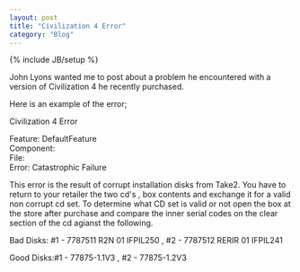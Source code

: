 ```yaml
---
layout: post
title: "Civilization 4 Error"
category: "Blog"
---
```

{% include JB/setup %}

John Lyons wanted me to post about a problem he encountered with a version of Civilization 4 he recently purchased.

Here is an example of the error; 

<div class="code">Civilization 4 Error   

 Feature: DefaultFeature   
 Component:   
 File:   
 Error: Catastrophic Failure</div>
This error is the result of corrupt installation disks from Take2\. You have to return to your retailer the two cd's , box contents and exchange it for a valid non corrupt cd set. To determine what CD set is valid or not open the box at the store after purchase and compare the inner serial codes on the clear section of the cd agianst the following. 

Bad Disks: #1 - 7787511 R2N 01 IFPIL250 , #2 - 7787512 RERIR 01 IFPIL241 

Good Disks:#1 - 77875-1.1V3 , #2 - 77875-1.2V3